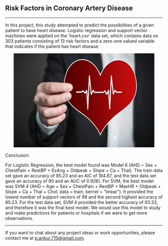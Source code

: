 ## Risk Factors in Coronary Artery Disease

---

In this project, this study attempted to predict the possibilities of a given patient to have heart disease. Logistic regression and support vector machines were applied on the ‘heart.csv’ data set, which contains data on 303 patients consisting of 13 risk factors and a zero-one valued variable that indicates if the patient has heart disease.  

<p align="center">
  <img width="450" height="300" src="https://github.com/ankur715/coronary_artery_disease/blob/master/dc-Cover-gvrs121ec4vt8q8dgabh2k2d54-20181112170506.Medi.jpeg"> 
</p>

Conclusion:

For Logistic Regression, the best model found was Model 6 (AHD ~ Sex + ChestPain + RestBP + ExAng + Oldpeak + Slope + Ca + Thal). The train data set gave an accuracy of 85.23 and an AIC of 184.87, and the test data set gave an accuracy of 90 and an AUC of 0.926). For SVM, the best model was SVM 4 (AHD ~ Age + Sex + ChestPain +  RestBP + MaxHR + Oldpeak + Slope + Ca + Thal + Chol, data = train, kernel = "linear"). It provided the lowest number of support vectors of 98 and the second highest accuracy of 85.23. For the test data set, SVM 4 provided the better accuracy of 93.33, and therefore it was the final best model. We would use this model to study and make predictions for patients or hospitals if we were to get more observations. 

---

If you want to chat about any project ideas or work opportunities, please contact me at p.ankur.715@gmail.com.
